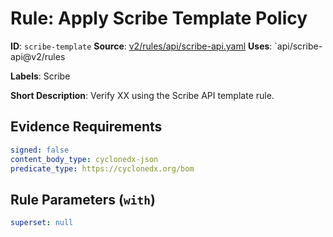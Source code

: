 # Rule: Apply Scribe Template Policy

**ID**: `scribe-template`
**Source**: [v2/rules/api/scribe-api.yaml](https://github.com/scribe-public/sample-policies/v2/rules/api/scribe-api.yaml)
**Uses**: `api/scribe-api@v2/rules

**Labels**: Scribe

**Short Description**: Verify XX using the Scribe API template rule.

## Evidence Requirements

```yaml
signed: false
content_body_type: cyclonedx-json
predicate_type: https://cyclonedx.org/bom
```
## Rule Parameters (`with`)

```yaml
superset: null
```
